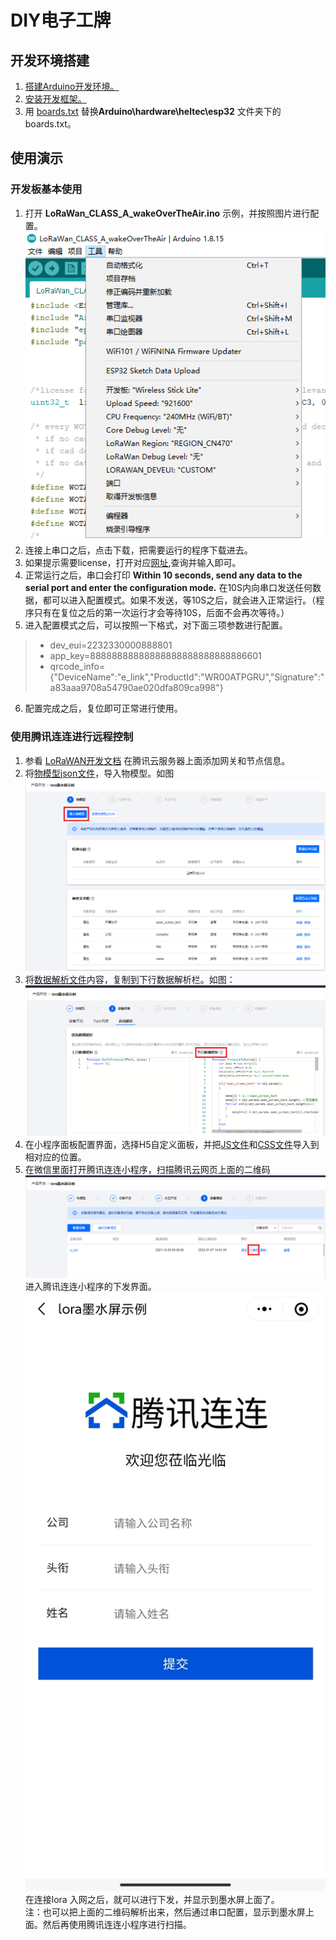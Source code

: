 # DIY电子工牌
## 开发环境搭建
1. [搭建Arduino开发环境。](https://heltec-automation.readthedocs.io/zh_CN/latest/general/how_to_install_git_and_arduino.html)   
2. [安装开发框架。](https://heltec-automation.readthedocs.io/zh_CN/latest/esp32/quick_start.html#git)   
3. 用 [boards.txt](./data_decode/boards.txt) 替换**Arduino\hardware\heltec\esp32** 文件夹下的 boards.txt。
## 使用演示
### 开发板基本使用
1. 打开 **LoRaWan_CLASS_A_wakeOverTheAir.ino** 示例，并按照图片进行配置。![配置示例图](./img/配置图片.png)
2. 连接上串口之后，点击下载，把需要运行的程序下载进去。
3. 如果提示需要license，打开对应[网址](http://resource.heltec.cn/search),查询并输入即可。
4. 正常运行之后，串口会打印 **Within 10 seconds, send any data to the serial port and enter the configuration mode.** 在10S内向串口发送任何数据，都可以进入配置模式。如果不发送，等10S之后，就会进入正常运行。（程序只有在复位之后的第一次运行才会等待10S，后面不会再次等待。）
5. 进入配置模式之后，可以按照一下格式，对下面三项参数进行配置。
>- dev_eui=2232330000888801
>- app_key=88888888888888888888888888886601
>- qrcode_info={"DeviceName":"e_link","ProductId":"WR00ATPGRU","Signature":"a83aaa9708a54790ae020dfa809ca998"}
6. 配置完成之后，复位即可正常进行使用。
### 使用腾讯连连进行远程控制
1. 参看 [LoRaWAN开发文档](https://cloud.tencent.com/document/product/1081/52426) 在腾讯云服务器上面添加网关和节点信息。
2. 将[物模型json文件](./decode/decode.json)，导入物模型。如图![导入物模型](./img/导入物模型.png)
3. 将[数据解析文件](./data_decode/decode.js)内容，复制到下行数据解析栏。如图：![下行数据解析](./img/下行数据解析.png)
4. 在小程序面板配置界面，选择H5自定义面板，并把[JS文件](./data_decode/SummitInfo_panel-default.c1a671ab6c.js)和[CSS文件](./data_decode/1_SummitInfo_panel-default.8a85310b27.css)导入到相对应的位置。
5. 在微信里面打开腾讯连连小程序，扫描腾讯云网页上面的二维码![二维码](./img/扫描二维码.png)进入腾讯连连小程序的下发界面。![腾讯连连小程序界面](./img/腾讯连连小程序界面.jpg)在连接lora 入网之后，就可以进行下发，并显示到墨水屏上面了。   
注：也可以把上面的二维码解析出来，然后通过串口配置，显示到墨水屏上面。然后再使用腾讯连连小程序进行扫描。